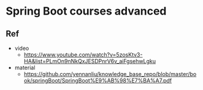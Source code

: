 # Spring Boot courses advanced

## Ref
- video
	- https://www.youtube.com/watch?v=5zosKtv3-HA&list=PLmOn9nNkQxJESDPnrV6v_aiFgsehwLgku
- material
	- https://github.com/yennanliu/knowledge_base_repo/blob/master/book/springBoot/SpringBoot%E9%AB%98%E7%BA%A7.pdf